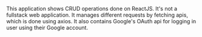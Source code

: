This application shows CRUD operations done on ReactJS. It's not a fullstack web application. It manages different requests by fetching apis, which is done using axios.
It also contains Google's OAuth api for logging in user using their Google account. 
